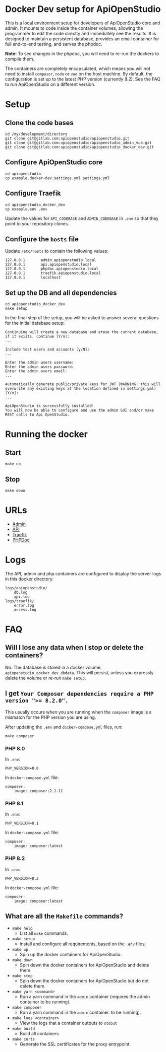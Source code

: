Docker Dev setup for ApiOpenStudio
==================================

This is a local environment setup for developers of ApiOpenStudio core and
admin. It mounts to code inside the container volumes, allowing the programmer
to edit the code directly and immediately see the results. It is designed to
maintain a persistent database, provides an email container for full end-to-end
testing, and serves the phpdoc.

**Note:** To see changes in the phpdoc, you will need to re-run the dockers to compile
  them.

The containers are completely encapsulated, which means you will not need to install
`composer`, `node` or `vue` on the host machine. By default, the configuration
is set up to the latest PHP version (currently 8.2). See the FAQ to run
ApiOpenStudio on a different version.

# Setup

## Clone the code bases

    cd /my/development/directory
    git clone git@gitlab.com:apiopenstudio/apiopenstudio.git
    git clone git@gitlab.com:apiopenstudio/apiopenstudio_admin_vue.git
    git clone git@gitlab.com:apiopenstudio/apiopenstudio_docker_dev.git

## Configure ApiOpenStudio core

    cd apiopenstudio
    cp example.docker-dev.settings.yml settings.yml

## Configure Traefik

    cd apiopenstudio_docker_dev
    cp example.env .env

Update the values for `API_CODEBASE` and `ADMIN_CODEBASE` in `.env` so that
they point to your repository clones.

## Configure the `hosts` file

Update `/etc/hosts` to contain the following values:

    127.0.0.1       admin.apiopenstudio.local
    127.0.0.1       api.apiopenstudio.local
    127.0.0.1       phpdoc.apiopenstudio.local
    127.0.0.1       traefik.apiopenstudio.local
    127.0.0.1       localhost


## Set up the DB and all dependencies

    cd apiopenstudio_docker_dev
    make setup

In the final step of the setup, you will be asked to answer several questions
for the initial database setup:

    Continuing will create a new database and erase the current database, if it exists, continue [Y/n]:
    ...

    Include test users and accounts [y/N]:
    ...

    Enter the admin users username:
    Enter the admin users password:
    Enter the admin users email:
    ...

    Automatically generate public/private keys for JWT (WARNING: this will overwrite any existing keys at the location defined in settings.yml) [Y/n]:
    ...

    ApiOpenStudio is successfully installed!
    You will now be able to configure and use the admin GUI and/or make REST calls to Api OpenStudio.

# Running the docker

## Start

    make up

## Stop

    make down

# URLs

* [Admin][local_admin]
* [API][local_api]
* [Traefik][local_traefik]
* [PHPDoc][local_phpdoc]

# Logs

The API, admin and php containers are configured to display the server logs in
this docker directory:

    logs/apiopenstudio/
        db.log
        api.log
    logs/traefik/
        error.log
        access.log

# FAQ

## Will I lose any data when I stop or delete the containers?

No. The database is stored in a docker volume:
`apiopenstudio_docker_dev_dbdata`. This will persist, unless you expressly
delete the volume or re-run `make setup`.

## I get `Your Composer dependencies require a PHP version ">= 8.2.0".`

This usually occurs when you are running when the `composer` image is a mismatch
for the PHP version you are using.

After updating the `.env` and `docker-compose.yml` files, run:

    make composer

### PHP 8.0

In `.env`:

    PHP_VERSION=8.0

In `docker-compose.yml` file:

    composer:
        image: composer:2.1.11

### PHP 8.1

In `.env`:

    PHP_VERSION=8.1

In `docker-compose.yml` file:

    composer:
        image: composer:latest

### PHP 8.2

In `.env`:

    PHP_VERSION=8.2

In `docker-compose.yml` file:

    composer:
        image: composer:latest

## What are all the `Makefile` commands?

* `make help`
  * List all `make` commands.
* `make setup`
  * install and configure all requirements, based on the `.env` files.
* `make up`
  * Spin up the docker containers for ApiOpenStudio.
* `make down`
  * Spin down the docker containers for ApiOpenStudio and delete them.
* `make stop`
  * Spin down the docker containers for ApiOpenStudio but do not delete them.
* `make yarn <command>`
  * Run a yarn command in the `admin` container (requires the admin container
    to be running).
* `make composer`
  * Run a yarn command in the `admin` container.
    to be running).
* `make logs <container>`
  * View the logs that a container outputs to `stdout`
* `make build`
  * Build all containers.
* `make certs`
  * Generate the SSL certificates for the proxy entrypoint.

[local_traefik]: https://admin.apiopenstudio.local:8080
[local_api]: https://api.apiopenstudio.local
[local_phpdoc]: https://phpdoc.apiopenstudio.local
[local_admin]: https://admin.apiopenstudio.local
